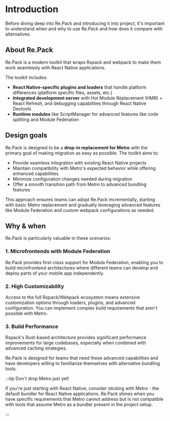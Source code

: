 # Introduction

Before diving deep into Re.Pack and introducing it into project, it's important to understand when and why to use Re.Pack and how does it compare with alternatives.

## About Re.Pack

Re.Pack is a modern toolkit that wraps Rspack and webpack to make them work seamlessly with React Native applications.

The toolkit includes:

- **React Native-specific plugins and loaders** that handle platform differences (platform specific files, assets, etc.)
- **Integrated development server** with Hot Module Replacement (HMR) + React Refresh, and debugging capabilities through React Native Devtools
- **Runtime modules** like ScriptManager for advanced features like code splitting and Module Federation

## Design goals

Re.Pack is designed to be a **drop-in replacement for Metro** with the primary goal of making migration as easy as possible. The toolkit aims to:

- Provide seamless integration with existing React Native projects
- Maintain compatibility with Metro's expected behavior while offering enhanced capabilities
- Minimize configuration changes needed during migration
- Offer a smooth transition path from Metro to advanced bundling features

This approach ensures teams can adopt Re.Pack incrementally, starting with basic Metro replacement and gradually leveraging advanced features like Module Federation and custom webpack configurations as needed.

## Why & when

Re.Pack is particularly valuable in these scenarios:

### 1. **Microfrontends with Module Federation**
Re.Pack provides first-class support for Module Federation, enabling you to build microfrontend architectures where different teams can develop and deploy parts of your mobile app independently.

### 2. **High Customizability**
Access to the full Rspack/Webpack ecosystem means extensive customization options through loaders, plugins, and advanced configuration. You can implement complex build requirements that aren't possible with Metro.

### 3. **Build Performance**
Rspack's Rust-based architecture provides significant performance improvements for large codebases, especially when combined with advanced caching strategies.

Re.Pack is designed for teams that need these advanced capabilities and have developers willing to familiarize themselves with alternative bundling tools.

:::tip Don't drop Metro just yet!

If you're just starting with React Native, consider sticking with Metro - the default bundler for React Native applications. Re.Pack shines when you have specific requirements that Metro cannot address but is not compatible with tools that assume Metro as a bundler present in the project setup.

:::

